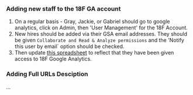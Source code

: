 

### Adding new staff to the 18F GA account

1. On a regular basis - Gray, Jackie, or Gabriel should go to google analytics, click on Admin, then 'User Management' for the 18F Account.  
2. New hires should be added via their GSA email addresses.  They should be given `Collaborate and Read & Analyze permissions` and the 'Notify this user by email` option should be checked.  
3. Then update [this spreadsheet](https://docs.google.com/spreadsheets/d/1U2rXdJXbX-wZoh8ZuEXl8VxuN-25CkIcNET2Gu880QY/edit#gid=0) to reflect that they have been given access to 18F Google Analytics.  



### Adding Full URLs Desciption 

...
